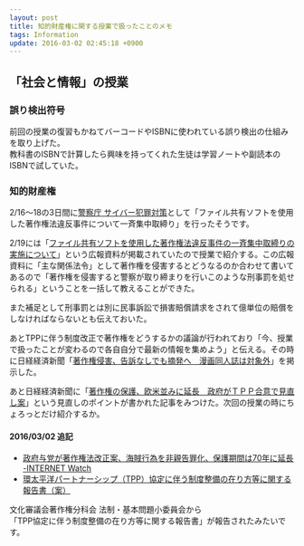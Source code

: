 ```yaml
---
layout: post
title: 知的財産権に関する授業で扱ったことのメモ
tags: Information
update: 2016-03-02 02:45:18 +0900
---
```


## 「社会と情報」の授業

### 誤り検出符号

前回の授業の復習もかねてバーコードやISBNに使われている誤り検出の仕組みを取り上げた。  
教科書のISBNで計算したら興味を持ってくれた生徒は学習ノートや副読本のISBNで試していた。

### 知的財産権

2/16〜18の3日間に[警察庁 サイバー犯罪対策](https://www.npa.go.jp/cyber/)として「ファイル共有ソフトを使用した著作権法違反事件について一斉集中取締り」を行ったそうです。

2/19には「[ファイル共有ソフトを使用した著作権法違反事件の一斉集中取締りの実施について](https://www.npa.go.jp/cyber/warning/h28/H280219.pdf)」という広報資料が掲載されていたので授業で紹介する。この広報資料に「主な関係法令」として著作権を侵害するとどうなるのか合わせて書いてあるので「著作権を侵害すると警察が取り締まりを行いこのような刑事罰を処せられる」ということを一括して教えることができた。

また補足として刑事罰とは別に民事訴訟で損害賠償請求をされて億単位の賠償をしなければならないとも伝えておいた。

あとTPPに伴う制度改正で著作権をどうするかの議論が行われており「今、授業で扱ったことが変わるので各自自分で最新の情報を集めよう」と伝える。その時に日経経済新聞「[著作権侵害、告訴なしでも摘発へ　漫画同人誌は対象外](http://www.nikkei.com/article/DGXLASDG05H81_T20C16A2CC1000/)」を掲示した。

あと日経経済新聞に「[著作権の保護、欧米並みに延長　政府がＴＰＰ合意で見直し案](http://www.nikkei.com/article/DGXLASDF24H0S_U6A220C1PP8000/)」という見直しのポイントが書かれた記事をみつけた。次回の授業の時にちょろっとだけ紹介するか。

#### 2016/03/02 追記

* [政府与党が著作権法改正案、海賊行為を非親告罪化、保護期間は70年に延長 -INTERNET Watch](http://internet.watch.impress.co.jp/docs/news/20160301_746253.html)
* [環太平洋パートナーシップ（TPP）協定に伴う制度整備の在り方等に関する報告書（案）](http://www.bunka.go.jp/seisaku/bunkashingikai/chosakuken/hoki/h27_09/pdf/shiryo_1.pdf)

文化審議会著作権分科会 法制・基本問題小委員会から  
「TPP協定に伴う制度整備の在り方等に関する報告書」が報告されたみたいです。